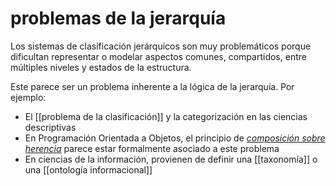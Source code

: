 # problemas de la jerarquía
Los sistemas de clasificación jerárquicos son muy problemáticos porque dificultan representar o modelar aspectos comunes, compartidos, entre múltiples niveles y estados de la estructura.

Este parece ser un problema inherente a la lógica de la jerarquía. Por ejemplo:

- El [[problema de la clasificación]] y la categorización en las ciencias descriptivas
- En Programación Orientada a Objetos, el principio de [*composición sobre herencia*](https://en.wikipedia.org/wiki/Composition_over_inheritance) parece estar formalmente asociado a este problema
- En ciencias de la información, provienen de definir una [[taxonomía]] o una [[ontología informacional]]